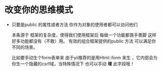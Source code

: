 改变你的思维模式
===================


- 只要是public 的属性或者方法 你作为对象的使用者都可以访问他们
  
    本条源于 框架的复杂度，使得我们使用框架后 每做一个功能都畏手畏脚 这样好多功能都没有（不敢）用。
    有效的组合框架提供的public 方法 可以满足你不同的场景。
    
    比如要手动生个form表单来 由于yii推荐的是用Html::form 来生 ，它内部会为你生一个隐藏的csrf域，当特殊情况下 也可以手动
    **埋** 此字段哦！